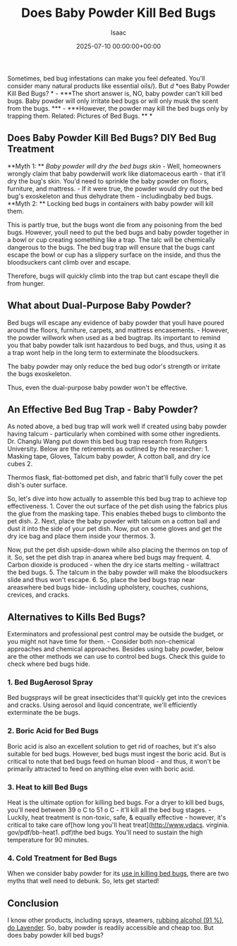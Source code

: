 ﻿---
title: Does Baby Powder Kill Bed Bugs
description: Sometimes, bed bug infestations can make you feel defeated. You'll consider many natural products like essential oils . But d oes Baby Powder Kill Bed Bugs?
slug: /does-baby-powder-kill-bed-bugs/
date: 2025-07-10 00:00:00+00:00
lastmod: 2025-07-10 00:00:00+03:00
author: Isaac
categories:
- Bed Bugs
- Guide
tags:
- bed-bugs
- doe
- baby
layout: post
---

Sometimes, bed bug infestations can make you feel defeated. You'll consider many natural products like essential oils/). But *d* *oes Baby Powder Kill Bed Bugs? * - ***The short answer is, NO, baby powder can't kill bed bugs. Baby powder will only irritate bed bugs or will only musk the scent from the bugs. *** - ***However, the powder may kill the bed bugs only by trapping them. Related: Pictures of Bed Bugs. ** *

##  Does Baby Powder Kill Bed Bugs? DIY Bed Bug Treatment

**Myth 1: ** *Baby powder will dry the bed bugs skin* - Well, homeowners wrongly claim that baby powderwill work like diatomaceous earth - that it'll dry the bug's skin. You'd need to sprinkle the baby powder on floors, furniture, and mattress. - If it were true, the powder would dry out the bed bug's exoskeleton and thus dehydrate them - includingbaby bed bugs. **Myth 2: ** Locking bed bugs in containers with baby powder will kill them.

This is partly true, but the bugs wont die from any poisoning from the bed bugs. However, youll need to put the bed bugs and baby powder together in a bowl or cup creating something like a trap. The talc will be chemically dangerous to the bugs. The bed bug trap will ensure that the bugs cant escape the bowl or cup has a slippery surface on the inside, and thus the bloodsuckers cant climb over and escape.

Therefore, bugs will quickly climb into the trap but cant escape theyll die from hunger.

##  What about Dual-Purpose Baby Powder?

Bed bugs will escape any evidence of baby powder that youll have poured around the floors, furniture, carpets, and mattress encasements. - However, the powder willwork when used as a bed bugtrap. Its important to remind you that baby powder talk isnt hazardous to bed bugs, and thus, using it as a trap wont help in the long term to exterminate the bloodsuckers.

The baby powder may only reduce the bed bug odor's strength or irritate the bugs exoskeleton.

Thus, even the dual-purpose baby powder won't be effective.

##  An Effective Bed Bug Trap - Baby Powder?

As noted above, a bed bug trap will work well if created using baby powder having talcum - particularly when combined with some other ingredients. Dr. Changlu Wang put down this bed bug trap research from Rutgers University. Below are the retirements as outlined by the researcher: 1. Masking tape, Gloves, Talcum baby powder, A cotton ball, and dry ice cubes 2.

Thermos flask, flat-bottomed pet dish, and fabric that'll fully cover the pet dish's outer surface.

So, let's dive into how actually to assemble this bed bug trap to achieve top effectiveness. 1. Cover the out surface of the pet dish using the fabrics plus the glue from the masking tape. This enables thebed bugs to climbonto the pet dish. 2. Next, place the baby powder with talcum on a cotton ball and dust it into the side of your pet dish. Now, put on some gloves and get the dry ice bag and place them inside your thermos. 3.

Now, put the pet dish upside-down while also placing the thermos on top of it. So, set the pet dish trap in anarea where bed bugs may frequent. 4. Carbon dioxide is produced - when the dry ice starts melting - willattract the bed bugs. 5. The talcum in the baby powder will make the bloodsuckers slide and thus won't escape. 6. So, place the bed bugs trap near areaswhere bed bugs hide- including upholstery, couches, cushions, crevices, and cracks.

##  Alternatives to Kills Bed Bugs?

Exterminators and professional pest control may be outside the budget, or you might not have time for them. - Consider both non-chemical approaches and chemical approaches. Besides using baby powder, below are the other methods we can use to control bed bugs. Check this guide to check where bed bugs hide.

###  1. Bed BugAerosol Spray

Bed bugsprays will be great insecticides that'll quickly get into the crevices and cracks. Using aerosol and liquid concentrate, we'll efficiently exterminate the be bugs.

###  2. Boric Acid for Bed Bugs

Boric acid is also an excellent solution to get rid of roaches, but it's also suitable for bed bugs. However, bed bugs must ingest the boric acid. But is critical to note that bed bugs feed on human blood - and thus, it won't be primarily attracted to feed on anything else even with boric acid.

###  3. Heat to kill Bed Bugs

Heat is the ultimate option for killing bed bugs. For a dryer to kill bed bugs, you'll need between 39 o C to 51 o C - it'll kill all the bed bug stages. - Luckily, heat treatment is non-toxic, safe, & equally effective - however, it's critical to take care of[how long you'll heat treat](http://www.vdacs. virginia. gov/pdf/bb-heat1. pdf)the bed bugs. You'll need to sustain the high temperature for 90 minutes.

###  4. Cold Treatment for Bed Bugs

When we consider baby powder for its [use in killing bed bugs](https://pestpolicy.com/does-bleach-kill-bed-bugs/), there are two myths that well need to debunk. So, lets get started!

##  Conclusion

I know other products, including sprays, steamers, [rubbing alcohol (91 %)](https://pestpolicy.com/does-rubbing-alcohol-kill-bed-bugs/), [do Lavender](https://pestpolicy.com/does-lavender-kill-bed-bugs/). So, baby powder is readily accessible and cheap too. But does baby powder kill bed bugs?

